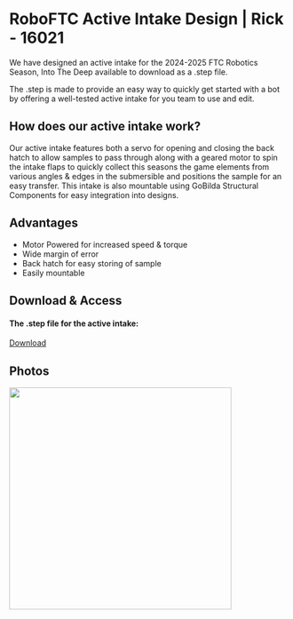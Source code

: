 # RoboFTC Active Intake Design | Rick - 16021

We have designed an active intake for the 2024-2025 FTC Robotics Season, Into The Deep available to download as a .step file.

The .step is made to provide an easy way to quickly get started with a bot by offering a well-tested active intake for you team to use and edit.

## How does our active intake work?

Our active intake features both a servo for opening and closing the back hatch to allow samples to pass through along with a geared motor to spin the intake flaps to quickly collect this seasons the game elements from various angles & edges in the submersible and positions the sample for an easy transfer. This intake is also mountable using GoBilda Structural Components for easy integration into designs.

## Advantages
- Motor Powered for increased speed & torque
- Wide margin of error
- Back hatch for easy storing of sample
- Easily mountable

## Download & Access

#### The .step file for the active intake:

<a href="../downloads/itdai.step" download>Download</a>

## Photos
<style>img{border: 4px #1b1b1f;}</style>
<img height="400" src="/images/itdai.png" width="400"/>

